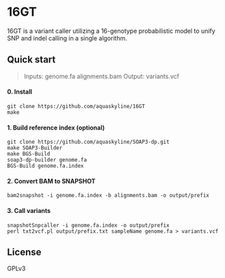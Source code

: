 # 16GT
16GT is a variant caller utilizing a 16-genotype probabilistic model to unify SNP and indel calling in a single algorithm.

## Quick start
> Inputs: genome.fa alignments.bam
> Output: variants.vcf

#### 0. Install
```
git clone https://github.com/aquaskyline/16GT
make
```
#### 1. Build reference index (optional)
```
git clone https://github.com/aquaskyline/SOAP3-dp.git
make SOAP3-Builder
make BGS-Build
soap3-dp-builder genome.fa
BGS-Build genome.fa.index
```
#### 2. Convert BAM to SNAPSHOT
```
bam2snapshot -i genome.fa.index -b alignments.bam -o output/prefix
```
#### 3. Call variants
```
snapshotSnpcaller -i genome.fa.index -o output/prefix
perl txt2vcf.pl output/prefix.txt sampleName genome.fa > variants.vcf
```

## License
GPLv3


